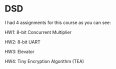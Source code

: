 # DSD

I had 4 assignments for this course as you can see:

HW1: 8-bit Concurrent Multiplier

HW2: 8-bit UART

HW3: Elevator

HW4: Tiny Encryption Algorithm (TEA)
